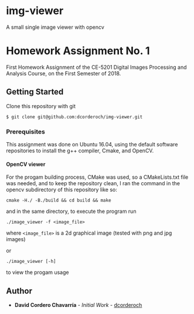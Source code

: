 # img-viewer

A small single image viewer with opencv

# Homework Assignment No. 1

First Homework Assignment of the CE-5201 Digital Images Processing and Analysis Course, on the First Semester of 2018.

## Getting Started

Clone this repository with git

```
$ git clone git@github.com:dcorderoch/img-viewer.git
```

### Prerequisites

This assignment was done on Ubuntu 16.04, using the default software repositories to install the g++ compiler, Cmake, and OpenCV.


#### OpenCV viewer

For the progam building process, CMake was used, so a CMakeLists.txt file was needed, and to keep the repository clean, I ran the command in the opencv subdirectory of this repository like so:

```
cmake -H./ -B./build && cd build && make
```

and in the same directory, to execute the program run

```
./image_viewer -f <image_file>
```

where `<image_file>` is a 2d graphical image (tested with png and jpg images)

or

```
./image_viewer [-h]
```

to view the progam usage

## Author

* **David Cordero Chavarría** - *Initial Work* - [dcorderoch](https://github.com/dcorderoch)
